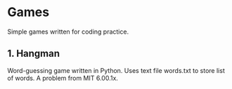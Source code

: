 # Games
Simple games written for coding practice.
## 1. Hangman
Word-guessing game written in Python. Uses text file words.txt to store list of words. A problem from MIT 6.00.1x.

